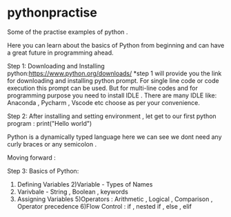 # pythonpractise
Some of the practise examples of python .  

Here you can learn about the basics of Python from beginning and can have a great future in programming ahead.


Step 1:
Downloading and Installing python:https://www.python.org/downloads/
*step 1 will provide you the link for downloading and installing python prompt. For single line code or code execution this prompt can be used.
But for multi-line codes and for programming purpose you need to install IDLE . 
There are many IDLE like: Anaconda , Pycharm , Vscode etc choose as per your convenience.

Step 2: 
After installing and setting environment , let get to our first python program :
print("Hello world")

Python is a dynamically typed language here we can see we dont need any curly braces or any semicolon .

Moving forward :

Step 3:
Basics of Python:

1) Defining Variables
2)Variable - Types of Names
3) Varivbale - String , Boolean , keywords
4) Assigning Variables
5)Operators : Arithmetic , Logical , Comparison , Operator precedence
6)Flow Control : if , nested if , else , elif
